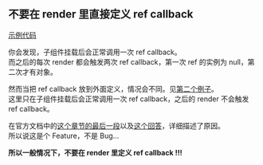 ## 不要在 render 里直接定义 ref callback

[示例代码](https://jsfiddle.net/ADoyle/3Lve6zw8/)

你会发现，子组件挂载后会正常调用一次 ref callback。  
而之后的每次 render 都会触发两次 ref callback，第一次 ref 的实例为 null，第二次才有对象。

然而当把 ref callback 放到外面定义，情况会不同。见[第二个例子](https://jsfiddle.net/ADoyle/hmxtey2b)。  
这里只在子组件挂载后会正常调用一次 ref callback，之后的 render 不会触发 ref callback。

在官方文档中的[这个章节的最后一段][0]以及[这个回答][1]，详细描述了原因。  
所以说这是个 Feature，不是 Bug...

**所以一般情况下，不要在 render 里定义 ref callback !!!**

[0]: https://facebook.github.io/react/docs/more-about-refs.html#the-ref-callback-attribute
[1]: https://github.com/facebook/react/issues/5131#issuecomment-147185829
